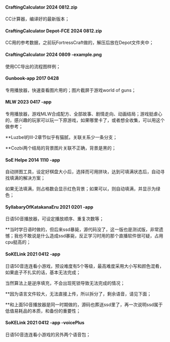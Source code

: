 #### CraftingCalculator 2024 0812.zip

CC计算器，编译好的最新版本；

#### CraftingCalculator Depot-FCE 2024 0812.zip

CC用的参考数据，之前玩FortressCraft做的，解压后放在Depot文件夹中；

#### CraftingCalculator 2024 0809 -example.png

使用CC导出的流程图样例；

#### Gunbook-app 2017 0428

专用播放器，快速查看图片用的；图片截屏于游戏world of guns；

#### MLW 2023 0417 -app

专用播放器，游戏MLW合成配方、全部故事、剧情走向、动画结局；游戏挺虐心的，感兴趣的玩家可以玩一下原游戏，如果哪里卡了，或者想全收集，可以用这个做参考；

**Luzbel的III-2章节似乎有猫腻，关联关系少一条分支；

**Cozbi两个结局的背景图片关联不正确，背景是黑的；

#### SoE Helpe 2014 1110 -app

自动拼图工具，设定好棋盘大小后，选择而可用拼块，达到可填满状态后，自动寻找填满的解决方案；

如果无法填满，则占格数会显示红色背景；如果可以，则自动填满，并显示为绿色；

#### SyllabaryOfKatakanaEru 2021 0201 -app

日语50音播放器，可设定播放顺序、重复次数等；

**当时学日语时做的，但后来ssd暴毙，源代码没了，这一版也是测试版，非常遗憾；我也不敢说是什么造成ssd暴毙，反正学习时用的那个直播软件很可疑，占用cpu挺高的；

#### SoKELink 2021 0412 -app

日语50音连连看小游戏，预设难度有5个等级，最高难度采用大小写和颜色混肴，如果底子不扎实的话，基本无法完成；

当然算法上是逆序填充，不会出现死锁导致无法完成的情况；

**因为语言文件较大，无法直接上传，所以拆分了，剩余语音，请见下面；

**和上面50音播放器是同一时期做的，源码也葬送ssd里了，再一次说明ssd属于低值易耗品的本质，和备份的重要性；

#### SoKELink 2021 0412 -app -voicePlus

日语50音连连看小游戏的另外两个语音包；




